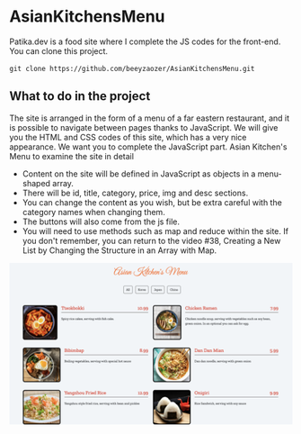 # AsianKitchensMenu
Patika.dev is a food site where I complete the JS codes for the front-end.
You can clone this project.

`````
git clone https://github.com/beeyzaozer/AsianKitchensMenu.git

`````
## What to do in the project


The site is arranged in the form of a menu of a far eastern restaurant, and it is possible to navigate between pages thanks to JavaScript. We will give you the HTML and CSS codes of this site, which has a very nice appearance. We want you to complete the JavaScript part. Asian Kitchen's Menu to examine the site in detail

+ Content on the site will be defined in JavaScript as objects in a menu-shaped array.
+ There will be id, title, category, price, img and desc sections.
+ You can change the content as you wish, but be extra careful with the category names when changing them.
+ The buttons will also come from the js file.
+ You will need to use methods such as map and reduce within the site. If you don't remember, you can return to the video #38, Creating a  New List by Changing the Structure in an Array with Map.

![](asian.png)